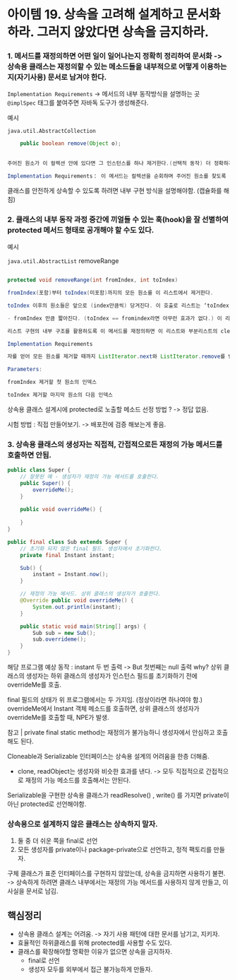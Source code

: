 
# 아이템 19. 상속을 고려해 설계하고 문서화하라. 그러지 않았다면 상속을 금지하라.

### 1. 메서드를 재정의하면 어떤 일이 일어나는지 정확히 정리하여 문서화 -> 상속용 클래스는 재정의할 수 있는 메소드들을 내부적으로 어떻게 이용하는지(자기사용) 문서로 남겨야 한다.

`Implementation Requirements` -> 메서드의 내부 동작방식을 설명하는 곳
`@implSpec` 태그를 붙여주면 자바독 도구가 생성해준다.


예시

`java.util.AbstractCollection`
```Java
	public boolean remove(Object o);
	
	
주어진 원소가 이 컬렉션 안에 있다면 그 인스턴스를 하나 제거한다.(선택적 동작) 더 정확하게 말하면, 이 컬렉션 안에 ‘Object.equals（o, e）가 참인 원소’ e가 하나 이상 있다면 그 중 하나를 제거한다. 주어진 원소가 컬렉션 안에 있었다면（즉,  호출 결과 이 컬렉션이 변경됐다면） true를 반환한다.

Implementation Requirements： 이 메서드는 컬렉션을 순회하며 주어진 원소를 찾도록 구현되었다. 주어진 원소를 찾으면 반복자의 remove 메서드를 사용해 컬렉션에서 제거한다. 이 컬렉션이 주어진 객체를 갖고 있으나, 이 컬렉션의 iterator 메서드가 반환한 반복자가 remove 메서드를 구현하지 않았다면 UnsupportedOperationException을 던지니 주의하자.

```

클래스를 안전하게 상속할 수 있도록 하려면 내부 구현 방식을 설명해야함. (캡슐화를 해침)

### 2. 클래스의 내부 동작 과정 중간에 끼얼들 수 있는 훅(hook)을 잘 선별하여 protected 메서드 형태로 공개해야 할 수도 있다.


예시

`java.util.AbstractList` removeRange
```Java

protected void removeRange(int fromIndex, int toIndex)

fromIndex(포함)부터 toIndex(미포함)까지의 모든 원소를 이 리스트에서 제거한다.

toIndex 이후의 원소들은 앞으로 (index만큼씩) 당겨진다. 이 호출로 리스트는 ‘toIndex

- fromIndex 만큼 짧아진다. (toIndex == fromindex라면 아무런 효과가 없다.) 이 리스트 혹은 이 리스트의 부분리스트에 정의된 cLear 연산이 이 메서드를 호출한다.

리스트 구현의 내부 구조를 활용하도록 이 메서드를 재정의하면 이 리스트와 부분리스트의 clear 연산 성능을 크게 개선할 수 있다.

Implementation Requirements

자를 얻어 모든 원소를 제거할 때까지 ListIterator.next와 ListIterator.remove를 반 복 호출하도록 구현되었다. 주의: ListIterator.remove가 선형 시간이 걸리면 이 구현의 성능은 제곱에 비례한다.

Parameters:

fromIndex 제거할 첫 원소의 인덱스

toIndex 제거할 마지막 원소의 다음 인덱스

```

상속용 클래스 설계시에 protected로 노출할 메소드 선정 방법 ? -> 정답 없음.

시험 방법 : 직접 만들어보기. -> 배포전에 검증 해보는게 좋음.

### 3. 상속용 클래스의 생성자는 직접적, 간접적으로든 재정의 가능 메서드를 호출하면 안됨.

```Java
public class Super {
	// 잘못된 예 - 생성자가 재정의 가능 메서드를 호출한다.
	public Super() {
		overrideMe();
	}
	
	public void overrideMe() {
	
	}
}
```

```Java
public final class Sub extends Super {
	// 초기화 되지 않은 final 필드. 생성자에서 초기화한다.
	private final Instant instant;

	Sub() {
		instant = Instant.now();
	}

	// 재정의 가능 메서드. 상위 클래스의 생성자가 호출한다.
	@Override public void overrideMe() {
		System.out.println(instant);
	}

	public static void main(String[] args) {
		Sub sub = new Sub();
		sub.overrideme();
	}
}
```

해당 프로그램 예상 동작 : instant 두 번 출력 -> But 첫번째는 null 출력
why? 상위 클래스의 생성자는 하위 클래스의 생성자가 인스턴스 필드를 초기화하기 전에 overrideMe를 호출.

final 필드의 상태가 위 프로그램에서는 두 가지임. (정상이라면 하나여야 함.)
overrideMe에서 Instant 객체 메소드를 호출하면, 상위 클래스의 생성자가 overrideMe를 호출할 때, NPE가 발생.

참고
| private final static method는 재정의가 불가능하니 생성자에서 안심하고 호출해도 된다.

Cloneable과 Serializable 인터페이스는 상속용 설계의 어려움을 한층 더해줌.
- clone, readObject는 생성자와 비슷한 효과를 낸다. -> 모두 직접적으로 간접적으로 재정의 가능 메소드를 호출해서는 안된다.

Serializable을 구현한 상속용 클래스가 readResolve() , write() 를 가지면 private이 아닌 protected로 선언해야함.

### 상속용으로 설계하지 않은 클래스는 상속하지 말자.
1. 둘 중 더 쉬운 쪽을 final로 선언
2. 모든 생성자를 private이나 package-private으로 선언하고, 정적 팩토리를 만들자.

구체 클래스가 표준 인터페이스를 구현하지 않았는데, 상속을 금지하면 사용하기 불편. -> 상속하게 하려면 클래스 내부에서는 재정의 가능 메서드를 사용하지 않게 만들고, 이 사실을 문서로 남김.

## 핵심정리
- 상속용 클래스 설계는 어려움. -> 자기 사용 패턴에 대한 문서를 남기고, 지키자.
- 효율적인 하위클래스를 위해 protected를 사용할 수도 있다.
- 클래스를 확장해야할 명확한 이유가 없으면 상속을 금지하자.
	- final로 선언
	- 생성자 모두를 외부에서 접근 불가능하게 만들자.
